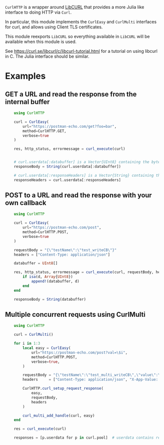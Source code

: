 `CurlHTTP` is a wrapper around [LibCURL](https://github.com/JuliaWeb/LibCURL.jl) that provides a more Julia like interface to doing HTTP via `Curl`.

In particular, this module implements the `CurlEasy` and `CurlMulti` interfaces for curl, and allows using Client TLS certificates.

This module reexports `LibCURL` so everything available in `LibCURL` will be available when this module is used.

See https://curl.se/libcurl/c/libcurl-tutorial.html for a tutorial on using libcurl in C. The Julia interface should be similar.

# Examples

## GET a URL and read the response from the internal buffer
```julia
    using CurlHTTP

    curl = CurlEasy(
        url="https://postman-echo.com/get?foo=bar",
        method=CurlHTTP.GET,
        verbose=true
    )

    res, http_status, errormessage = curl_execute(curl)


    # curl.userdata[:databuffer] is a Vector{UInt8} containing the bytes of the response
    responseBody = String(curl.userdata[:databuffer])

    # curl.userdata[:responseHeaders] is a Vector{String} containing the response headers
    responseHeaders = curl.userdata[:responseHeaders]
```


## POST to a URL and read the response with your own callback
```julia
    using CurlHTTP

    curl = CurlEasy(
        url="https://postman-echo.com/post",
        method=CurlHTTP.POST,
        verbose=true
    )

    requestBody = "{\"testName\":\"test_writeCB\"}"
    headers = ["Content-Type: application/json"]

    databuffer = UInt8[]

    res, http_status, errormessage = curl_execute(curl, requestBody, headers) do d
        if isa(d, Array{UInt8})
            append!(databuffer, d)
        end
    end

    responseBody = String(databuffer)
```

## Multiple concurrent requests using CurlMulti
```julia
    using CurlHTTP

    curl = CurlMulti()

    for i in 1:3
        local easy = CurlEasy(
            url="https://postman-echo.com/post?val=\$i",
            method=CurlHTTP.POST,
            verbose=true,
        )

        requestBody = "{\"testName\":\"test_multi_writeCB\",\"value\":\$i}"
        headers     = ["Content-Type: application/json", "X-App-Value: \$(i*5)"]

        CurlHTTP.curl_setup_request_response(
            easy,
            requestBody,
            headers
        )

        curl_multi_add_handle(curl, easy)
    end

    res = curl_execute(curl)

    responses = [p.userdata for p in curl.pool]  # userdata contains response data, status code and error message
```

